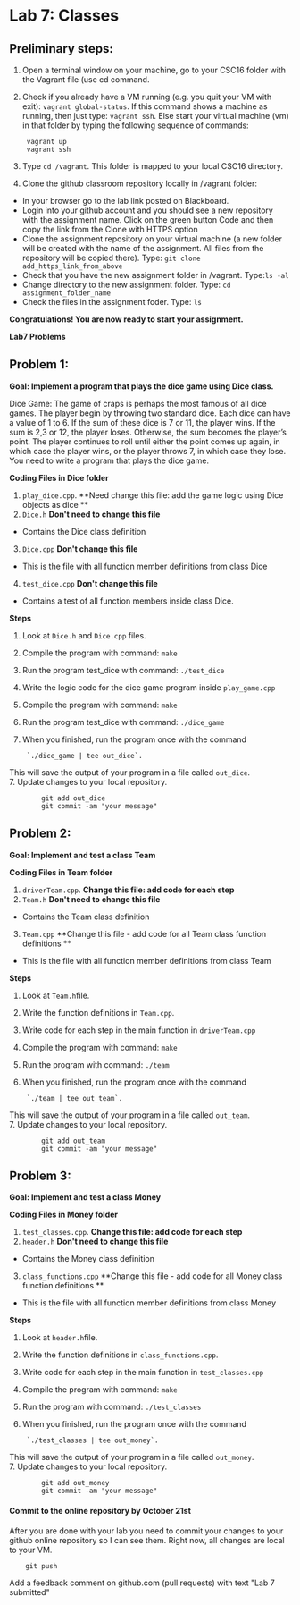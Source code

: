 # Lab 7: Classes

## Preliminary steps: 

1. Open a terminal window on your machine, go to your CSC16 folder with the Vagrant file (use cd command.
2. Check if you already have a VM running (e.g. you quit your VM with exit): `vagrant global-status`. If this command shows a machine as running, then just type: `vagrant ssh`. Else start your virtual machine (vm) in that folder by typing the following sequence of commands: 

		vagrant up
		vagrant ssh 

2. Type `cd /vagrant`. This folder is mapped to your local CSC16 directory.

3. Clone the github classroom repository locally in /vagrant folder:
	
  - In your browser go to the lab link posted on Blackboard.
  - Login into your github account and you should see a new repository with 
the assignment name. Click on the green button Code and then copy the link from the Clone with HTTPS option
  - Clone the assignment repository on your virtual machine (a new folder will be created with the name of the assignment. All files from the repository will be copied there). Type: `git clone add_https_link_from_above`
  - Check that you have the new assignment folder in /vagrant. Type:`ls -al`
  - Change directory to the new assignment folder. Type: `cd assignment_folder_name`
  - Check the files in the assignment foder. Type: `ls`
		
**Congratulations! You are now ready to start your assignment.**


**Lab7 Problems**

## Problem 1:

**Goal: Implement a program that plays the dice game using Dice class.**

Dice Game: The game of craps is perhaps the most famous of all dice games. The player begin by throwing two standard dice. Each dice can have a value of 1 to 6. If the sum of these dice is 7 or 11, the player wins. If the sum is 2,3 or 12, the player loses. Otherwise, the sum becomes the player’s point. The player continues to roll until either the point comes up again, in which case the player wins, or the player throws 7, in which case they lose. You need to write a program that plays the dice game.

**Coding Files in Dice folder** 

1. `play_dice.cpp`. **Need change this file: add the game logic using Dice objects as dice **
2. `Dice.h` **Don't need to change this file**
  - Contains the Dice class definition
3. `Dice.cpp` **Don't change this file**
  - This is the file with all function member definitions from class Dice
4. `test_dice.cpp` **Don't change this file**
  - Contains a test of all function members inside class Dice. 

**Steps** 
1. Look at `Dice.h` and `Dice.cpp` files. 
2. Compile the program with command: `make`
3. Run the program test_dice with command: `./test_dice`
4. Write the logic code for the dice game program inside `play_game.cpp`
5. Compile the program with command: `make`
6. Run the program test_dice with command: `./dice_game`
7. When you finished, run the program once with the command 

		`./dice_game | tee out_dice`. 
This will save the output of your program in a file called `out_dice`.  
7. Update changes to your local repository. 
			
			git add out_dice
			git commit -am "your message"

## Problem 2:

**Goal: Implement and test a class Team**

**Coding Files in Team folder** 

1. `driverTeam.cpp`. **Change this file: add code for each step**
2. `Team.h` **Don't need to change this file**
  - Contains the Team class definition
3. `Team.cpp` **Change this file - add code for all Team class function definitions **
  - This is the file with all function member definitions from class Team

**Steps** 
1. Look at `Team.h`file.
2. Write the function definitions in `Team.cpp`.
3. Write code for each step in the main function in `driverTeam.cpp`
4. Compile the program with command: `make`
5. Run the program with command: `./team`
6. When you finished, run the program once with the command 

		`./team | tee out_team`. 
This will save the output of your program in a file called `out_team`.  
7. Update changes to your local repository. 
			
			git add out_team
			git commit -am "your message"

## Problem 3:

**Goal: Implement and test a class Money**

**Coding Files in Money folder** 

1. `test_classes.cpp`. **Change this file: add code for each step**
2. `header.h` **Don't need to change this file**
  - Contains the Money class definition
3. `class_functions.cpp` **Change this file - add code for all Money class function definitions **
  - This is the file with all function member definitions from class Money

**Steps** 
1. Look at `header.h`file.
2. Write the function definitions in `class_functions.cpp`.
3. Write code for each step in the main function in `test_classes.cpp`
4. Compile the program with command: `make`
5. Run the program with command: `./test_classes`
6. When you finished, run the program once with the command 

		`./test_classes | tee out_money`. 
This will save the output of your program in a file called `out_money`.  
7. Update changes to your local repository. 
			
			git add out_money
			git commit -am "your message"

#### Commit to the online repository by October 21st ###

After you are done with your lab you need to commit your changes to your github online repository so I can see them. Right now, all changes are local to your VM. 
	
		git push

Add a feedback comment on github.com (pull requests) with text "Lab 7 submitted"




